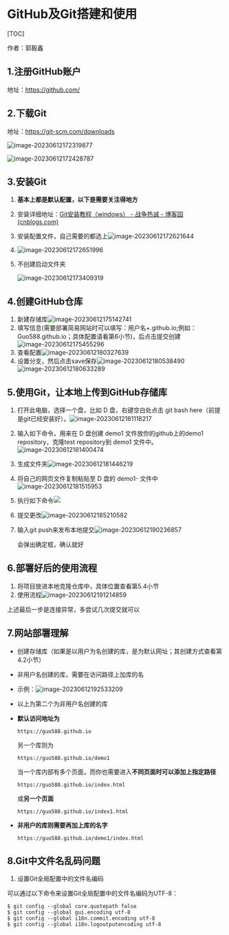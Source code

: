 # GitHub及Git搭建和使用

[TOC]

作者：郭毅鑫

## 1.注册GitHub账户

地址：https://github.com/

## 2.下载Git

地址：https://git-scm.com/downloads

![image-20230612172319877](E:\笔记区\Typora_Date\图片\GitHub-Git下载.png)

![image-20230612172428787](E:\笔记区\Typora_Date\图片\GitHub-Git下载1.png)

## 3.安装Git

1. **基本上都是默认配置，以下是需要关注得地方**

2. 安装详细地址：[Git安装教程（windows） - 战争热诚 - 博客园 (cnblogs.com)](https://www.cnblogs.com/wj-1314/p/7993819.html)

3. 安装配置文件，自己需要的都选上![image-20230612172621644](E:\笔记区\Typora_Date\图片\GitHub-Git安装1.png)

4. ![image-20230612172651996](E:\笔记区\Typora_Date\图片\GitHub-Git安装2.png)

5. 不创建启动文件夹

   ![image-20230612173409319](E:\笔记区\Typora_Date\图片\GitHub-Git安装3.png)

## 4.创建GitHub仓库

1. 新建存储库![image-20230612175142741](E:\笔记区\Typora_Date\图片\GitHub-创建GitHub存储库.png)
2. 填写信息(需要部署简易网站时可以填写：用户名+.github.io;例如：Guo588.github.io；具体配置请看第6小节)，后点击提交创建![image-20230612175455296](E:\笔记区\Typora_Date\图片\GitHub-创建GitHub存储库1.png)   
3. 查看配置![image-20230612180327639](E:\笔记区\Typora_Date\图片\GitHub-创建GitHub存储库2.png)
4. 设置分支，然后点击save保存![image-20230612180538490](E:\笔记区\Typora_Date\图片\GitHub-创建GitHub存储库3.png)   ![image-20230612180633289](E:\笔记区\Typora_Date\图片\GitHub-创建GitHub存储库4.png)

## 5.使用Git，让本地上传到GitHub存储库

1. 打开此电脑，选择一个盘，比如 D 盘，右键空白处点击 git bash here（前提是git已经安装好）。![image-20230612181118217](E:\笔记区\Typora_Date\图片\GitHub-Git使用上传到存储库1.png)

2. 输入如下命令，用来在 D 盘创建 demo1 文件放你的github上的demo1 repository，克隆test repository到 demo1 文件中。![image-20230612181400474](E:\笔记区\Typora_Date\图片\GitHub-Git使用上传到存储库.png)

3. 生成文件夹![image-20230612181446219](E:\笔记区\Typora_Date\图片\GitHub-Git使用上传到存储库2.png)

4. 将自己的网页文件复制粘贴至 D 盘的 demo1- 文件中![image-20230612181515953](E:\笔记区\Typora_Date\图片\GitHub-Git使用上传到存储库3.png)

5. 执行如下命令![](E:\笔记区\Typora_Date\图片\GitHub-Git使用上传到存储库4.png)

6. 提交更改![image-20230612185210582](E:\笔记区\Typora_Date\图片\GitHub-Git使用上传到存储库5.png)

7. 输入git push来发布本地提交![image-20230612190236857](E:\笔记区\Typora_Date\图片\GitHub-Git使用上传到存储库6.png)

   会弹出确定框，确认就好

## 6.部署好后的使用流程

1. 将项目放进本地克隆仓库中，具体位置查看第5.4小节
2. 使用流程![image-20230612191214859](E:\笔记区\Typora_Date\图片\GitHub-使用流程.png)

上述最后一步是连接异常，多尝试几次提交就可以

## 7.网站部署理解

- 创建存储库（如果是以用户为名创建的库，是为默认网址；其创建方式查看第4.2小节）

- 非用户名创建的库，需要在访问路径上加库的名

- 示例：![image-20230612192533209](E:\笔记区\Typora_Date\图片\GitHub-网站部署理解.png)

- 以上为第二个为非用户名创建的库

- **默认访问地址为**

  ```http
  https://guo588.github.io
  ```

  另一个库则为

  ```http
  https://guo588.github.io/demo1
  ```

  当一个库内部有多个页面，而你也需要进入**不同页面时可以添加上指定路径**

  ```http
  https://guo588.github.io/index.html
  ```

  或**另一个页面**

  ```http
  https://guo588.github.io/index1.html
  ```

- **非用户的库则需要再加上库的名字**

  ```http
  https://guo588.github.io/demo1/index.html
  ```

  

## 8.Git中文件名乱码问题

1. 设置Git全局配置中的文件名编码

可以通过以下命令来设置Git全局配置中的文件名编码为UTF-8：

```
$ git config --global core.quotepath false
$ git config --global gui.encoding utf-8
$ git config --global i18n.commit.encoding utf-8
$ git config --global i18n.logoutputencoding utf-8
```
